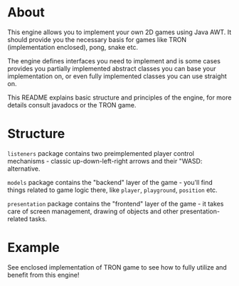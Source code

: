 # About
This engine allows you to implement your own 2D games using Java AWT. It should provide you the necessary basis for games like 
TRON (implementation enclosed), pong, snake etc.

The engine defines interfaces you need to implement and is some cases provides you partially implemented abstract classes
you can base your implementation on, or even fully implemented classes you can use straight on.

This README explains basic structure and principles of the engine, for more details consult javadocs or the TRON game.

# Structure
`listeners` package contains two preimplemented player control mechanisms - classic up-down-left-right arrows and their "WASD: alternative.

`models` package contains the "backend" layer of the game - you'll find things related to game logic there, like `player`, `playground`, `position` etc.

`presentation` package contains the "frontend" layer of the game - it takes care of screen management, drawing of objects and other presentation-related tasks.




# Example
See enclosed implementation of TRON game to see how to fully utilize and benefit from this engine!
